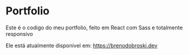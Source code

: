 # Portfolio

Este é o codigo do meu portfolio, feito em React com Sass e totalmente responsivo

Ele está atualmente disponivel em:
https://brenodobroski.dev


